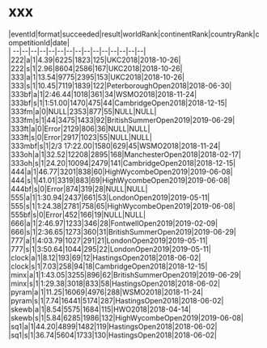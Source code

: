 # xxx


|eventId|format|succeeded|result|worldRank|continentRank|countryRank|competitionId|date|  
|	--|--|--|--|--|--|--|--|--|--|--|--|--|--|--|  
|222|a|1|4.39|6225|1823|125|UKC2018|2018-10-26|  
|222|s|1|2.96|8604|2586|167|UKC2018|2018-10-26|  
|333|a|1|13.54|9775|2395|153|UKC2018|2018-10-26|  
|333|s|1|10.45|7119|1839|122|PeterboroughOpen2018|2018-06-30|  
|333bf|a|1|2:46.44|1018|361|34|WSMO2018|2018-11-24|  
|333bf|s|1|1:51.00|1470|475|44|CambridgeOpen2018|2018-12-15|  
|333fm|a|0|NULL|2353|877|55|NULL|NULL|  
|333fm|s|1|44|3475|1433|92|BritishSummerOpen2019|2019-06-29|  
|333ft|a|0|Error|2129|806|36|NULL|NULL|  
|333ft|s|0|Error|2917|1023|55|NULL|NULL|  
|333mbf|s|1|2/3 17:22.00|1580|629|45|WSMO2018|2018-11-24|  
|333oh|a|1|32.52|12208|2895|168|ManchesterOpen2018|2018-02-17|  
|333oh|s|1|24.20|10094|2479|141|CambridgeOpen2018|2018-12-15|  
|444|a|1|46.77|3201|838|60|HighWycombeOpen2019|2019-06-08|  
|444|s|1|41.01|3319|883|69|HighWycombeOpen2019|2019-06-08|  
|444bf|s|0|Error|874|319|28|NULL|NULL|  
|555|a|1|1:30.94|2437|661|53|LondonOpen2019|2019-05-11|  
|555|s|1|1:24.38|2781|758|65|HighWycombeOpen2019|2019-06-08|  
|555bf|s|0|Error|452|166|19|NULL|NULL|  
|666|a|1|2:46.97|1233|346|28|FontwellOpen2019|2019-02-09|  
|666|s|1|2:36.65|1273|360|31|BritishSummerOpen2019|2019-06-29|  
|777|a|1|4:03.79|1027|291|21|LondonOpen2019|2019-05-11|  
|777|s|1|3:50.64|1044|295|22|LondonOpen2019|2019-05-11|  
|clock|a|1|8.12|193|69|12|HastingsOpen2018|2018-06-02|  
|clock|s|1|7.03|258|94|18|CambridgeOpen2018|2018-12-15|  
|minx|a|1|1:43.05|3255|896|62|BritishSummerOpen2019|2019-06-29|  
|minx|s|1|1:29.38|3018|833|58|HastingsOpen2018|2018-06-02|  
|pyram|a|1|11.25|16069|4976|288|WSMO2018|2018-11-24|  
|pyram|s|1|7.74|16441|5174|287|HastingsOpen2018|2018-06-02|  
|skewb|a|1|8.54|5575|1684|115|HWO2018|2018-04-14|  
|skewb|s|1|5.84|6285|1986|132|HighWycombeOpen2019|2019-06-08|  
|sq1|a|1|44.20|4899|1482|119|HastingsOpen2018|2018-06-02|  
|sq1|s|1|36.74|5604|1733|130|HastingsOpen2018|2018-06-02|  
